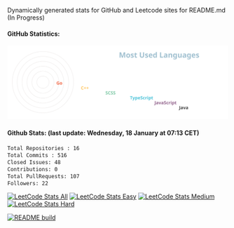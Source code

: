 Dynamically generated stats for GitHub and Leetcode sites for README.md (In Progress)

#### GitHub Statistics:

![chart-bar](/assets/chart.svg)

#### Github Stats: (last update: Wednesday, 18 January at 07:13 CET)
	Total Repositories : 16
	Total Commits : 516
	Closed Issues: 48
	Contributions: 0
	Total PullRequests: 107
	Followers: 22

[![LeetCode Stats All](https://img.shields.io/badge/LEETCODE%20SOLVED%20PROBLEMS%20%3A-134-orange)](https://leetcode.com/meugenom/)
[![LeetCode Stats Easy](https://img.shields.io/badge/EASY%20%3A-66-brightgreen)](https://leetcode.com/meugenom/)
[![LeetCode Stats Medium](https://img.shields.io/badge/MEDIUM%20%3A-63-yellow)](https://leetcode.com/meugenom/)
[![LeetCode Stats Hard](https://img.shields.io/badge/HARD%20%3A-5-red)](https://leetcode.com/meugenom/)

[![README build](https://github.com/meugenom/github-leetcode-stats/actions/workflows/main.yml/badge.svg)](https://github.com/meugenom/github-leetcode-stats/actions/workflows/main.yml)

